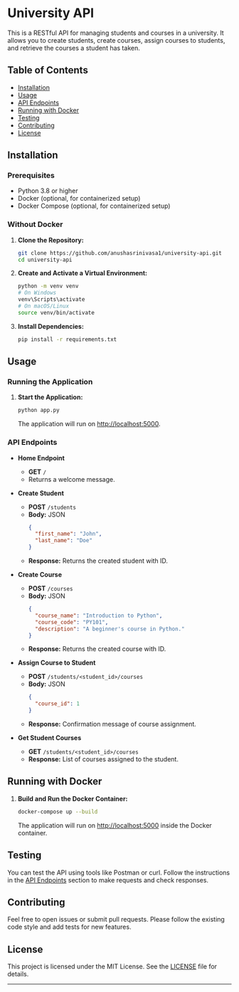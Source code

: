 
# University API

This is a RESTful API for managing students and courses in a university. It allows you to create students, create courses, assign courses to students, and retrieve the courses a student has taken.

## Table of Contents

- [Installation](#installation)
- [Usage](#usage)
- [API Endpoints](#api-endpoints)
- [Running with Docker](#running-with-docker)
- [Testing](#testing)
- [Contributing](#contributing)
- [License](#license)

## Installation

### Prerequisites

- Python 3.8 or higher
- Docker (optional, for containerized setup)
- Docker Compose (optional, for containerized setup)

### Without Docker

1. **Clone the Repository:**

   ```bash
   git clone https://github.com/anushasrinivasa1/university-api.git
   cd university-api
   ```

2. **Create and Activate a Virtual Environment:**

   ```bash
   python -m venv venv
   # On Windows
   venv\Scripts\activate
   # On macOS/Linux
   source venv/bin/activate
   ```

3. **Install Dependencies:**

   ```bash
   pip install -r requirements.txt
   ```

## Usage

### Running the Application

1. **Start the Application:**

   ```bash
   python app.py
   ```

   The application will run on [http://localhost:5000](http://localhost:5000).

### API Endpoints

- **Home Endpoint**

  - **GET** `/`
  - Returns a welcome message.

- **Create Student**

  - **POST** `/students`
  - **Body:** JSON
    ```json
    {
      "first_name": "John",
      "last_name": "Doe"
    }
    ```
  - **Response:** Returns the created student with ID.

- **Create Course**

  - **POST** `/courses`
  - **Body:** JSON
    ```json
    {
      "course_name": "Introduction to Python",
      "course_code": "PY101",
      "description": "A beginner's course in Python."
    }
    ```
  - **Response:** Returns the created course with ID.

- **Assign Course to Student**

  - **POST** `/students/<student_id>/courses`
  - **Body:** JSON
    ```json
    {
      "course_id": 1
    }
    ```
  - **Response:** Confirmation message of course assignment.

- **Get Student Courses**

  - **GET** `/students/<student_id>/courses`
  - **Response:** List of courses assigned to the student.

## Running with Docker

1. **Build and Run the Docker Container:**

   ```bash
   docker-compose up --build
   ```

   The application will run on [http://localhost:5000](http://localhost:5000) inside the Docker container.

## Testing

You can test the API using tools like Postman or curl. Follow the instructions in the [API Endpoints](#api-endpoints) section to make requests and check responses.

## Contributing

Feel free to open issues or submit pull requests. Please follow the existing code style and add tests for new features.

## License

This project is licensed under the MIT License. See the [LICENSE](LICENSE) file for details.

---
